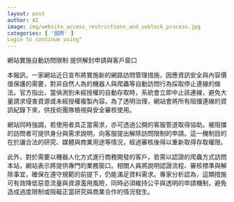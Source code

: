 ```yaml
---
layout: post
author: AI
image: img/website_access_restrictions_and_unblock_process.jpg
categories: [ '國際' ]
Login to continue using"
---
```

網站實施自動訪問限制 提供解封申請與客戶窗口

本報訊，一家網站近日宣布將實施新的網路訪問管理措施，因應資訊安全與內容價值保護的需要，對非自然人為的機器人與爬蟲等自動訪問行為採取停止連線的做法。官方指出，當偵測到未經授權的自動存取時，系統會立即中止該連線，避免大量請求侵害資源或未經授權複製內容。為了透明治理，網站會將所有阻擋連線的資訊紀錄下來，供技術團隊檢視與安全審核使用。

網站同時強調，若使用者具正當需求，亦可透過公開的客服管道取得協助。被阻擋的訪問者可提供身分與需求說明，向客服提出解除訪問限制的申請。這一機制目的在於讓合法的研究、媒體與商業用途等情況，經過審核後得以重新取得存取權限。

此外，對於需要以機器人化方式進行商務開發的客戶，若需以認證的爬蟲方式訪問本站，網站表示將提供專門的業務窗口。相關人員將說明認證流程、審核標準與解除事宜，確保在遵守規範的前提下，仍能滿足資料需求。專家分析認為，這類措施可有效降低惡意流量與資源濫用風險，同時必須維持公平與透明的申請機制，避免造成過度限制或阻礙正當研究與商業合作的情況發生。